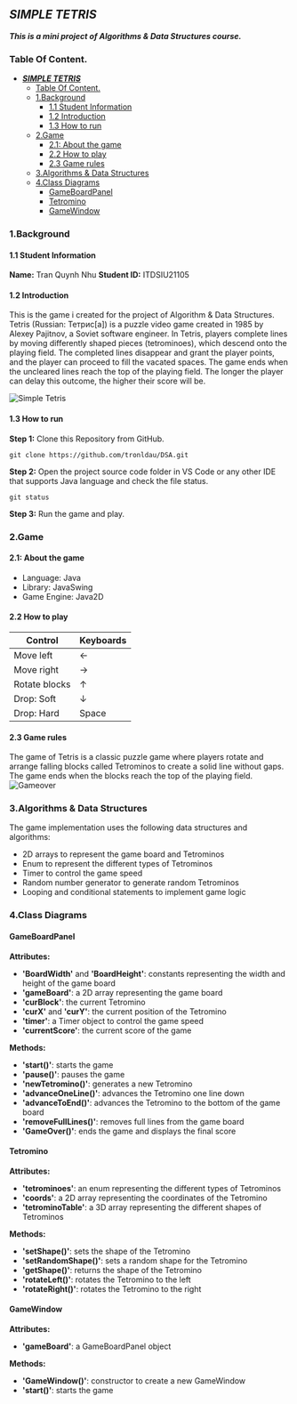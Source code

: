## ***SIMPLE TETRIS***
_**This is a mini project of Algorithms & Data Structures course.**_
### Table Of Content.
- [***SIMPLE TETRIS***](#simple-tetris)
  - [Table Of Content.](#table-of-content)
  - [1.Background](#1background)
    - [1.1 Student Information](#11-student-information)
    - [1.2 Introduction](#12-introduction)
    - [1.3 How to run](#13-how-to-run)
  - [2.Game](#2game)
    - [2.1: About the game](#21-about-the-game)
    - [2.2 How to play](#22-how-to-play)
    - [2.3 Game rules](#23-game-rules)
  - [3.Algorithms \& Data Structures](#3algorithms--data-structures)
  - [4.Class Diagrams](#4class-diagrams)
    - [GameBoardPanel](#gameboardpanel)
    - [Tetromino](#tetromino)
    - [GameWindow](#gamewindow)

### 1.Background
#### 1.1 Student Information
**Name:** Tran Quynh Nhu
**Student ID:** ITDSIU21105
#### 1.2 Introduction
This is the game i created for the project of Algorithm & Data Structures. Tetris (Russian: Тетрис[a]) is a puzzle video game created in 1985 by Alexey Pajitnov, a Soviet software engineer. In Tetris, players complete lines by moving differently shaped pieces (tetrominoes), which descend onto the playing field. The completed lines disappear and grant the player points, and the player can proceed to fill the vacated spaces. The game ends when the uncleared lines reach the top of the playing field. The longer the player can delay this outcome, the higher their score will be.

![Simple Tetris](play_tetris.png)
#### 1.3 How to run
**Step 1:** Clone this Repository from GitHub.

    git clone https://github.com/tronldau/DSA.git

**Step 2:** Open the project source code folder in VS Code or any other IDE that supports Java language and check the file status.

    git status

**Step 3:** Run the game and play.
### 2.Game
#### 2.1: About the game
- Language: Java
- Library: JavaSwing
- Game Engine: Java2D
#### 2.2 How to play
|  Control |  Keyboards |
|---|---|
| Move left  |   ←  |
| Move right |  → |
| Rotate blocks | ↑ |
| Drop: Soft| ↓ |
| Drop: Hard | Space |
#### 2.3 Game rules
The game of Tetris is a classic puzzle game where players rotate and arrange falling blocks called Tetrominos to create a solid line without gaps. The game ends when the blocks reach the top of the playing field.
![Gameover](gameover.png)
### 3.Algorithms & Data Structures
The game implementation uses the following data structures and algorithms:

- 2D arrays to represent the game board and Tetrominos
- Enum to represent the different types of Tetrominos
- Timer to control the game speed
- Random number generator to generate random Tetrominos
- Looping and conditional statements to implement game logic
### 4.Class Diagrams
#### GameBoardPanel
**Attributes:**

- **'BoardWidth'** and **'BoardHeight'**: constants representing the width and height of the game board
- **'gameBoard'**: a 2D array representing the game board
- **'curBlock'**: the current Tetromino
- **'curX'** and **'curY'**: the current position of the Tetromino
- **'timer'**: a Timer object to control the game speed
- **'currentScore'**: the current score of the game
  
**Methods:**
- **'start()'**: starts the game
- **'pause()'**: pauses the game
- **'newTetromino()'**: generates a new Tetromino
- **'advanceOneLine()'**: advances the Tetromino one line down
- **'advanceToEnd()'**: advances the Tetromino to the bottom of the game board
- **'removeFullLines()'**: removes full lines from the game board
- **'GameOver()'**: ends the game and displays the final score
#### Tetromino

**Attributes:**

- **'tetrominoes'**: an enum representing the different types of Tetrominos
- **'coords'**: a 2D array representing the coordinates of the Tetromino
- **'tetrominoTable'**: a 3D array representing the different shapes of Tetrominos
  
**Methods:**

- **'setShape()'**: sets the shape of the Tetromino
- **'setRandomShape()'**: sets a random shape for the Tetromino
- **'getShape()'**: returns the shape of the Tetromino
- **'rotateLeft()'**: rotates the Tetromino to the left
- **'rotateRight()'**: rotates the Tetromino to the right
#### GameWindow
**Attributes:**

- **'gameBoard'**: a GameBoardPanel object
  
**Methods:**
- **'GameWindow()'**: constructor to create a new GameWindow
- **'start()'**: starts the game
